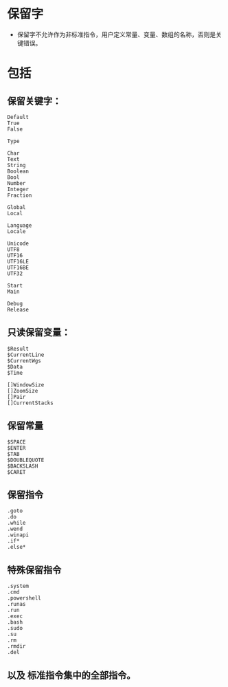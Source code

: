# 保留字
- 保留字不允许作为非标准指令，用户定义常量、变量、数组的名称，否则是关键错误。

# 包括
## 保留关键字：
    Default
    True
    False

    Type

    Char
    Text
    String
    Boolean
    Bool
    Number
    Integer
    Fraction
    
    Global
    Local

    Language
    Locale

    Unicode
    UTF8
    UTF16
    UTF16LE
    UTF16BE
    UTF32

    Start
    Main

    Debug
    Release

## 只读保留变量：
    $Result
    $CurrentLine
    $CurrentWgs
    $Data
    $Time
    
    []WindowSize
    []ZoomSize
    []Pair
    []CurrentStacks

## 保留常量
    $SPACE
    $ENTER
    $TAB
    $DOUBLEQUOTE
    $BACKSLASH
    $CARET 

## 保留指令
    .goto
    .do
    .while
    .wend
    .winapi
    .if*
    .else*


## 特殊保留指令

    .system
    .cmd
    .powershell
    .runas
    .run
    .exec
    .bash
    .sudo
    .su
    .rm
    .rmdir
    .del
    
## 以及 标准指令集中的全部指令。